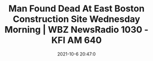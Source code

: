 ---
"title": "Man Found Dead At East Boston Construction Site Wednesday Morning | WBZ NewsRadio 1030 - KFI AM 640"
"date": "2021-10-6 20:47:0"
"feed_name": "GOOGLENEWSCONSTRUCTION"
"feed_website": "https://news.google.com/search?q=construction%2Bincident&hl=en-US&gl=US&ceid=US:en"
"feed_rss": "https://news.google.com/rss/search?q=construction%2Bincident&hl=en-US&gl=US&ceid=US:en"
"link": "https://wbznewsradio.iheart.com/content/man-found-dead-at-east-boston-construction-site-wednesday-morning/"
"source": "{'href': 'https://wbznewsradio.iheart.com', 'title': 'KFI AM 640'}"
"file": "_posts/2021-1-1-82cf5919e75eb6c67fb8c9c512239478a75b0748.md"
"accident": "1"
"drilling": "1"
"dead": "1"
"injured": "0"
"arrested": "0"
"place": "east boston"
"where": "construction site"
"causes": "unknown"
"place_uri": "http://en.wikipedia.org/wiki/East_Boston"
---